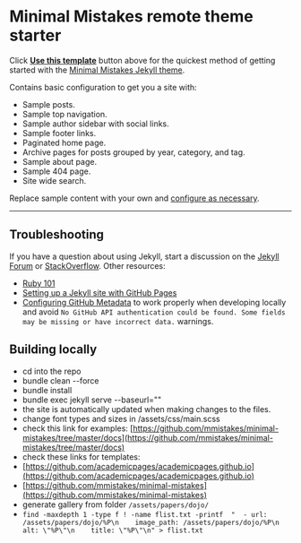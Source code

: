 # Minimal Mistakes remote theme starter

Click [**Use this template**](https://github.com/mmistakes/mm-github-pages-starter/generate) button above for the quickest method of getting started with the [Minimal Mistakes Jekyll theme](https://github.com/mmistakes/minimal-mistakes).

Contains basic configuration to get you a site with:

- Sample posts.
- Sample top navigation.
- Sample author sidebar with social links.
- Sample footer links.
- Paginated home page.
- Archive pages for posts grouped by year, category, and tag.
- Sample about page.
- Sample 404 page.
- Site wide search.

Replace sample content with your own and [configure as necessary](https://mmistakes.github.io/minimal-mistakes/docs/configuration/).

---

## Troubleshooting

If you have a question about using Jekyll, start a discussion on the [Jekyll Forum](https://talk.jekyllrb.com/) or [StackOverflow](https://stackoverflow.com/questions/tagged/jekyll). Other resources:

- [Ruby 101](https://jekyllrb.com/docs/ruby-101/)
- [Setting up a Jekyll site with GitHub Pages](https://jekyllrb.com/docs/github-pages/)
- [Configuring GitHub Metadata](https://github.com/jekyll/github-metadata/blob/master/docs/configuration.md#configuration) to work properly when developing locally and avoid `No GitHub API authentication could be found. Some fields may be missing or have incorrect data.` warnings.


## Building locally
- cd into the repo
- bundle clean --force
- bundle install
- bundle exec jekyll serve --baseurl=""
- the site is automatically updated when making changes to the files. 
- change font types and sizes in /assets/css/main.scss
- check this link for examples: [https://github.com/mmistakes/minimal-mistakes/tree/master/docs](https://github.com/mmistakes/minimal-mistakes/tree/master/docs)
- check these links for templates:
- [https://github.com/academicpages/academicpages.github.io](https://github.com/academicpages/academicpages.github.io)
- [https://github.com/mmistakes/minimal-mistakes](https://github.com/mmistakes/minimal-mistakes)
- generate gallery from folder `/assets/papers/dojo/`
- ```find -maxdepth 1 -type f ! -name flist.txt -printf  "  - url: /assets/papers/dojo/%P\n    image_path: /assets/papers/dojo/%P\n    alt: \"%P\"\n    title: \"%P\"\n" > flist.txt```
